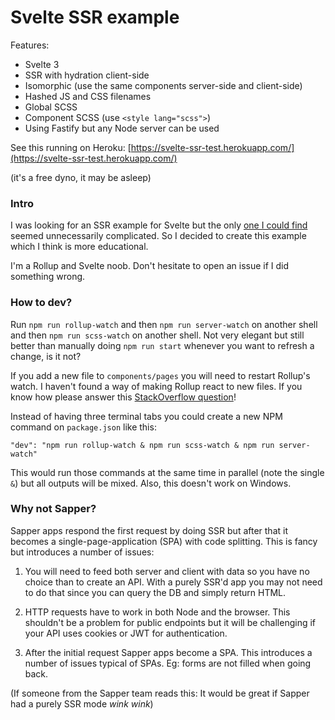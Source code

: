 # Svelte SSR example

Features:
* Svelte 3
* SSR with hydration client-side
* Isomorphic (use the same components server-side and client-side)
* Hashed JS and CSS filenames
* Global SCSS
* Component SCSS (use `<style lang="scss">`)
* Using Fastify but any Node server can be used

See this running on Heroku: [https://svelte-ssr-test.herokuapp.com/](https://svelte-ssr-test.herokuapp.com/)

(it's a free dyno, it may be asleep)

### Intro

I was looking for an SSR example for Svelte but the only [one I could find](https://github.com/domingues/svelte-ssr-example) seemed unnecessarily complicated. So I decided to create this example which I think is more educational.

I'm a Rollup and Svelte noob. Don't hesitate to open an issue if I did something wrong.

### How to dev?
Run `npm run rollup-watch` and then `npm run server-watch` on another shell and then `npm run scss-watch` on another shell. Not very elegant but still better than manually doing `npm run start` whenever you want to refresh a change, is it not?

If you add a new file to `components/pages` you will need to restart Rollup's watch. I haven't found a way of making Rollup react to new files. If you know how please answer this [StackOverflow question](https://stackoverflow.com/questions/61316722/how-watch-for-new-files-in-rollup-with-an-array-of-configs)!

Instead of having three terminal tabs you could create a new NPM command on `package.json` like this:
```
"dev": "npm run rollup-watch & npm run scss-watch & npm run server-watch"
```
This would run those commands at the same time in parallel (note the single `&`) but all outputs will be mixed. Also, this doesn't work on Windows.

### Why not Sapper?

Sapper apps respond the first request by doing SSR but after that it becomes a single-page-application (SPA) with code splitting. This is fancy but introduces a number of issues:

1. You will need to feed both server and client with data so you have no choice than to create an API. With a purely SSR'd app you may not need to do that since you can query the DB and simply return HTML.

2. HTTP requests have to work in both Node and the browser. This shouldn't be a problem for public endpoints but it will be challenging if your API uses cookies or JWT for authentication.

3. After the initial request Sapper apps become a SPA. This introduces a number of issues typical of SPAs. Eg: forms are not filled when going back.

(If someone from the Sapper team reads this: It would be great if Sapper had a purely SSR mode *wink wink*)